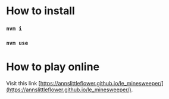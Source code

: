 # How to install

### `nvm i`
### `nvm use`

# How to play online

Visit this link [https://annslittleflower.github.io/le_minesweeper/](https://annslittleflower.github.io/le_minesweeper/).
